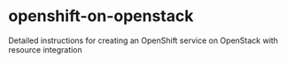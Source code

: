 # openshift-on-openstack
Detailed instructions for creating an OpenShift service on OpenStack with resource integration
